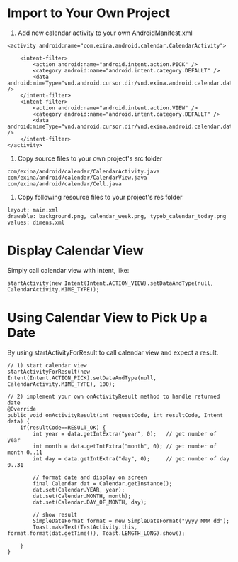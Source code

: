 # Import to Your Own Project #

  1. Add new calendar activity to your own AndroidManifest.xml
```
<activity android:name="com.exina.android.calendar.CalendarActivity">
    
    <intent-filter>
        <action android:name="android.intent.action.PICK" />
        <category android:name="android.intent.category.DEFAULT" />
        <data android:mimeType="vnd.android.cursor.dir/vnd.exina.android.calendar.date" />
    </intent-filter>
    <intent-filter>
        <action android:name="android.intent.action.VIEW" />
        <category android:name="android.intent.category.DEFAULT" />
        <data android:mimeType="vnd.android.cursor.dir/vnd.exina.android.calendar.date" />
    </intent-filter>
</activity>
```
  1. Copy source files to your own project's src folder
```
com/exina/android/calendar/CalendarActivity.java
com/exina/android/calendar/CalendarView.java
com/exina/android/calendar/Cell.java
```
  1. Copy following resource files to your project's res folder
```
layout: main.xml
drawable: background.png, calendar_week.png, typeb_calendar_today.png
values: dimens.xml
```
# Display Calendar View #
Simply call calendar view with Intent, like:
```
startActivity(new Intent(Intent.ACTION_VIEW).setDataAndType(null, CalendarActivity.MIME_TYPE));
```
# Using Calendar View to Pick Up a Date #
By using startActivityForResult to call calendar view and expect a result.
```
// 1) start calendar view
startActivityForResult(new Intent(Intent.ACTION_PICK).setDataAndType(null, CalendarActivity.MIME_TYPE), 100);

// 2) implement your own onActivityResult method to handle returned date
@Override
public void onActivityResult(int requestCode, int resultCode, Intent data) {
    if(resultCode==RESULT_OK) {
        int year = data.getIntExtra("year", 0);   // get number of year
        int month = data.getIntExtra("month", 0); // get number of month 0..11
        int day = data.getIntExtra("day", 0);     // get number of day 0..31

        // format date and display on screen
        final Calendar dat = Calendar.getInstance();
        dat.set(Calendar.YEAR, year);
        dat.set(Calendar.MONTH, month);
        dat.set(Calendar.DAY_OF_MONTH, day);
        
        // show result
        SimpleDateFormat format = new SimpleDateFormat("yyyy MMM dd");
        Toast.makeText(TestActivity.this, format.format(dat.getTime()), Toast.LENGTH_LONG).show();
                
    }
}

```